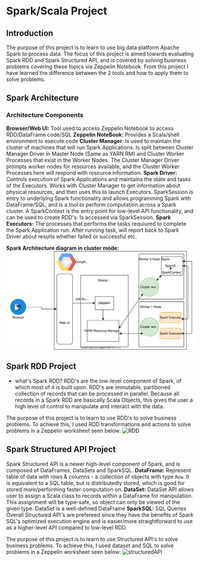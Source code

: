 # Spark/Scala Project

## Introduction
The purpose of this project is to learn to use big data platform Apache 
Spark to process data. The focus of this project is aimed towards 
evaluating Spark RDD and Spark Structured API, and is covered by solving 
business problems covering these topics via Zeppelin Notebook. From this 
project I have learned the difference between the 2 tools and how to 
apply them to solve problems.

## Spark Architecture
### Architecture Components 
**Browser/Web UI:** Tool used to access Zeppelin Notebook to access RDD/DataFrame code/SQL
**Zeppelin NoteBook:** Provides a Scala/shell environment to execute code
**Cluster Manager**: Is used to maintain the cluster of machines that will run 
Spark Applications. Is split between Cluster Manager Driver in Master 
Node (Same as YARN RM) and Cluster Worker Processes that exist in the Worker Nodes. 
The Cluster Manager Driver prompts worker nodes for resources available, and the 
Cluster Worker Processes here will respond with resource information.
**Spark Driver:** Controls execution of Spark Applications and maintains the 
state and tasks of the Executors. Works with Cluster Manager to get information about 
physical resources, and then uses this to launch Executors.
SparkSession is entry to underlying Spark functionality and allows programming Spark with DataFrame/SQL, and 
is a tool to perform computation across a Spark cluster.
A SparkContext is the entry point for low-level API functionality, and can be used to create RDD's. Is accessed via 
SparkSession.
**Spark Executors:** The processes that performs the tasks requiured to complete the 
Spark Application run. After running task, will report back to Spark Driver about results 
whether failed or successful etc.

**Spark Architecture diagram in cluster mode:**
![sparkArchitecture](./assets/update_sparkAchitecture.svg)

## Spark RDD Project
- what's Spark RDD?
RDD's are the low-level component of Spark, of which most of it is built upon. 
RDD's are immutable, partitioned collection of records that can be processed in 
parallel. Because all records in a Spark RDD are basically Scala Objects, this gives 
the user a high level of control to manipulate and interact with the data. 

The purpose of this project is to learn to use RDD's to solve business problems. To 
achieve this, I used RDD transformations and actions to solve problems in a Zeppelin 
worksheet seen below:
![RDD](./assets/rdd_project.jpg)


## Spark Structured API Project
Spark Structured API is a newer high-level component of Spark, and is composed of 
DataFrames, DataSets and SparkSQL.
**DataFrame:** Represent table of data with rows & columns - a collection of objects with type `Row`. It 
is equivalent to a SQL table, but is distributedly stored, which is good for stored more/performing 
faster computation on.
**DataSet:** DataSet API allows user to assign a Scala class to records within a DataFrame for manipulation. 
This assignment will be type-safe, so object can only be viewed of the given type. DataSet is a well-defined DataFrame
**SparkSQL:** SQL Queries
Overall Structured API's are prefereed since they have the benefits of Spark SQL's optimized execution engine and
is easier/more straightforward to use as a higher-level API compared to low-level RDD.

The purpose of this project is to learn to use Structured API's to solve business problems. To 
achieve this, I used dataset and SQL to solve problems in a Zeppelin worksheet seen below:
![structuredAPI](./assets/dataframe_project.jpg)
